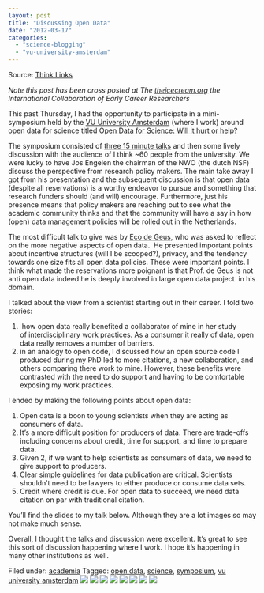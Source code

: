 ```yaml
---
layout: post
title: "Discussing Open Data"
date: "2012-03-17"
categories: 
  - "science-blogging"
  - "vu-university-amsterdam"
---
```


Source: [Think Links](http://thinklinks.wordpress.com/feed/)

_Note this post has been cross posted at The [theicecream.org](http://theicecream.org/?p=1380) the International Collaboration of Early Career Researchers_ 

This past Thursday, I had the opportunity to participate in a mini-symposium held by the [VU University Amsterdam](http://www.vu.nl) (where I work) around open data for science titled [Open Data for Science: Will it hurt or help?](http://public1.tripolis.com/preview?I2y6qeugOE_lJ2ARJDK3GXH8ag665maJB7IX1aHrAWS4a3DzFVxr0AOs4B8ekLHN)

The symposium consisted of [three 15 minute talks](http://www.vu.nl/en/news-agenda/agenda/2012/jan-mar/15-maart-open-data.asp) and then some lively discussion with the audience of I think ~60 people from the university. We were lucky to have Jos Engelen the chairman of the NWO (the dutch NSF) discuss the perspective from research policy makers. The main take away I got from his presentation and the subsequent discussion is that open data (despite all reservations) is a worthy endeavor to pursue and something that research funders should (and will) encourage. Furthermore, just his presence means that policy makers are reaching out to see what the academic community thinks and that the community will have a say in how (open) data management policies will be rolled out in the Netherlands.

The most difficult talk to give was by [Eco de Geus](http://www.psy.vu.nl/nl/over-de-faculteit/medewerkers-alfabetisch/medewerkers-f-h/jcn-geus/index.asp), who was asked to reflect on the more negative aspects of open data.  He presented important points about incentive structures (will I be scooped?), privacy, and the tendency towards one size fits all open data policies. These were important points. I think what made the reservations more poignant is that Prof. de Geus is not anti open data indeed he is deeply involved in large open data project  in his domain.

I talked about the view from a scientist starting out in their career. I told two stories:

1.  how open data really benefited a collaborator of mine in her study of interdisciplinary work practices. As a consumer it really of data, open data really removes a number of barriers.
2. in an analogy to open code, I discussed how an open source code I produced during my PhD led to more citations, a new collaboration, and others comparing there work to mine. However, these benefits were contrasted with the need to do support and having to be comfortable exposing my work practices.

I ended by making the following points about open data:

1. Open data is a boon to young scientists when they are acting as consumers of data.
2. It’s a more difficult position for producers of data. There are trade-offs including concerns about credit, time for support, and time to prepare data.
3. Given 2, if we want to help scientists as consumers of data, we need to give support to producers.
4. Clear simple guidelines for data publication are critical. Scientists shouldn’t need to be lawyers to either produce or consume data sets.
5. Credit where credit is due. For open data to succeed, we need data citation on par with traditional citation.

You’ll find the slides to my talk below. Although they are a lot images so may not make much sense.

Overall, I thought the talks and discussion were excellent. It’s great to see this sort of discussion happening where I work. I hope it’s happening in many other institutions as well.

  
Filed under: [academia](https://thinklinks.wordpress.com/category/academia/) Tagged: [open data](https://thinklinks.wordpress.com/tag/open-data/), [science](https://thinklinks.wordpress.com/tag/science/), [symposium](https://thinklinks.wordpress.com/tag/symposium/), [vu university amsterdam](https://thinklinks.wordpress.com/tag/vu-university-amsterdam/) [![](http://feeds.wordpress.com/1.0/comments/thinklinks.wordpress.com/377/)](http://feeds.wordpress.com/1.0/gocomments/thinklinks.wordpress.com/377/) [![](http://feeds.wordpress.com/1.0/delicious/thinklinks.wordpress.com/377/)](http://feeds.wordpress.com/1.0/godelicious/thinklinks.wordpress.com/377/) [![](http://feeds.wordpress.com/1.0/facebook/thinklinks.wordpress.com/377/)](http://feeds.wordpress.com/1.0/gofacebook/thinklinks.wordpress.com/377/) [![](http://feeds.wordpress.com/1.0/twitter/thinklinks.wordpress.com/377/)](http://feeds.wordpress.com/1.0/gotwitter/thinklinks.wordpress.com/377/) [![](http://feeds.wordpress.com/1.0/stumble/thinklinks.wordpress.com/377/)](http://feeds.wordpress.com/1.0/gostumble/thinklinks.wordpress.com/377/) [![](http://feeds.wordpress.com/1.0/digg/thinklinks.wordpress.com/377/)](http://feeds.wordpress.com/1.0/godigg/thinklinks.wordpress.com/377/) [![](http://feeds.wordpress.com/1.0/reddit/thinklinks.wordpress.com/377/)](http://feeds.wordpress.com/1.0/goreddit/thinklinks.wordpress.com/377/) ![](http://stats.wordpress.com/b.gif?host=thinklinks.wordpress.com&blog=5274753&post=377&subd=thinklinks&ref=&feed=1)
